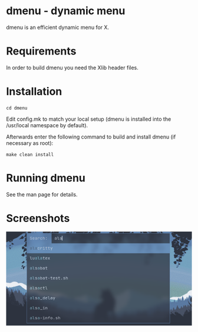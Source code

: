 # dmenu - dynamic menu

dmenu is an efficient dynamic menu for X.

# Requirements

In order to build dmenu you need the Xlib header files.

# Installation

```
cd dmenu
```

Edit config.mk to match your local setup (dmenu is installed into
the /usr/local namespace by default).

Afterwards enter the following command to build and install dmenu
(if necessary as root):

    make clean install

# Running dmenu

See the man page for details.

# Screenshots

![Alt text](./screenshots/ss.png)
